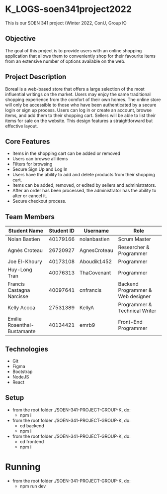 # K_LOGS-soen341project2022

This is our SOEN 341 project (Winter 2022, ConU, Group K)

## Objective

The goal of this project is to provide users with an online shopping application that allows them to conveniently shop for their favourite items from an extensive number of options available on the web.

## Project Description
Boreal is a web-based store that offers a large selection of the most influential writings on the market. Users may enjoy the same traditional shopping experience from the comfort of their own homes. The online store will only be accessible to those who have been authenticated by a secure login or sign up process. Users can log in or create an account, browse items, and add them to their shopping cart. Sellers will be able to list their items for sale on the website. This design features a straightforward but effective layout.

## Core Features
* Items in the shopping cart can be added or removed
* Users can browse all items
* Filters for browsing
* Secure Sign Up and Log In
* Users have the ability to add and delete products from their shopping cart.
* Items can be added, removed, or edited by sellers and administrators.
* After an order has been processed, the administrator has the ability to alter or cancel it.
* Secure checkout process.

## Team Members

| Student Name  | Student ID | Username | Role |
| ------------- | ------------- | ------------- | ------------- |
| Nolan Bastien | 40179166 | nolanbastien | Scrum Master |
| Agnès Croteau  | 26720927 | AgnesCroteau | Researcher & Programmer |
| Joe El-Khoury  | 40173108 | Aboudik1452 | Programmer |
| Huy-Long Tran  | 40076313 | ThaCovenant | Programmer |
| Francis Castagna Narcisse | 40097641 | cnfrancis | Backend Programmer & Web designer |
| Kelly Acoca | 27531389 | KellyA | Programmer & Technical Writer |
| Emilie Rosenthal-Bustamante | 40134421  | emrb9  | Front-End Programmer | 

## Technologies

* Git
* Figma
* Bootstrap
* NodeJS
* React


## Setup
- from the root folder ./SOEN-341-PROJECT-GROUP-K, do:
  - npm i
- from the root folder ./SOEN-341-PROJECT-GROUP-K, do:
  - cd backend
  - npm i
- from the root folder ./SOEN-341-PROJECT-GROUP-K, do:
  - cd frontend
  - npm i

# Running
- from the root folder ./SOEN-341-PROJECT-GROUP-K, do:
  - npm run dev



